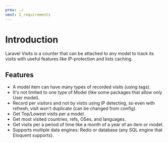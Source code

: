 ```yaml
---
prev: ./
next: 2_requirements
---
```


# Introduction
Laravel Visits is a counter that can be attached to any model to track its visits with useful features like IP-protection and lists caching.




## Features
- A model item can have many types of recorded visits (using tags).
- It's not limited to one type of Model (like some packages that allow only User model).
- Record per visitors and not by vistis using IP detecting, so even with refresh, visit won't duplicate (can be changed from config). 
- Get Top/Lowest visits per a model.
- Get most visited countries, refs, OSes, and languages.
- Get visits per a period of time like a month of a year of an item or model.
- Supports multiple data engines: Redis or database (any SQL engine that Eloquent supports). 
